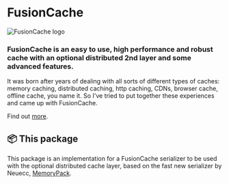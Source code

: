 ﻿# FusionCache

![FusionCache logo](https://raw.githubusercontent.com/ZiggyCreatures/FusionCache/main/docs/logo-256x256.png)

### FusionCache is an easy to use, high performance and robust cache with an optional distributed 2nd layer and some advanced features.

It was born after years of dealing with all sorts of different types of caches: memory caching, distributed caching, http caching, CDNs, browser cache, offline cache, you name it. So I've tried to put together these experiences and came up with FusionCache.

Find out [more](https://github.com/ZiggyCreatures/FusionCache).

## 📦 This package

This package is an implementation for a FusionCache serializer to be used with the optional distributed cache layer, based on the fast new serializer by Neuecc, [MemoryPack](https://github.com/Cysharp/MemoryPack).